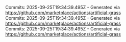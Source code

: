 Commits: 2025-09-25T19:34:39.495Z - Generated via https://github.com/marketplace/actions/artificial-grass
<br>
Commits: 2025-09-25T19:34:39.495Z - Generated via https://github.com/marketplace/actions/artificial-grass
<br>
Commits: 2025-09-25T19:34:39.495Z - Generated via https://github.com/marketplace/actions/artificial-grass
<br>
